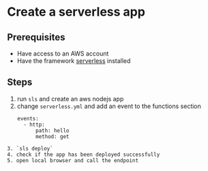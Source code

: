 # Create a serverless app

## Prerequisites
* Have access to an AWS account
* Have the framework [serverless](https://serverless.com/) installed

## Steps
1. run `sls` and create an aws nodejs app
2. change `serverless.yml` and add an event to the functions section
   ```
   events:
     - http:
         path: hello
         method: get
  ```
3. `sls deploy`
4. check if the app has been deployed successfully
5. open local browser and call the endpoint 